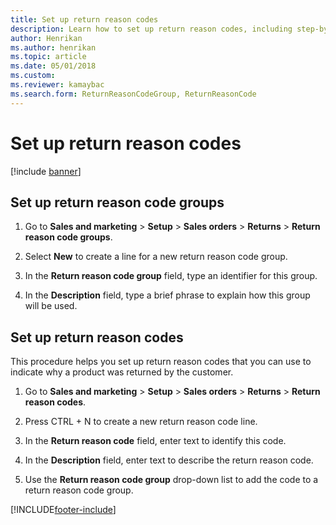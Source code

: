 ```yaml
---
title: Set up return reason codes
description: Learn how to set up return reason codes, including step-by-step processes for setting up return reason code grups and setting up return reason codes.
author: Henrikan
ms.author: henrikan
ms.topic: article
ms.date: 05/01/2018
ms.custom: 
ms.reviewer: kamaybac
ms.search.form: ReturnReasonCodeGroup, ReturnReasonCode
---
```


# Set up return reason codes

[!include [banner](../includes/banner.md)]

## Set up return reason code groups

1. Go to **Sales and marketing** \> **Setup** \> **Sales orders** \> **Returns** \> **Return reason code groups**.

1. Select **New** to create a line for a new return reason code group.

1. In the **Return reason code group** field, type an identifier for this group.

1. In the **Description** field, type a brief phrase to explain how this group will be used.

## Set up return reason codes

This procedure helps you set up return reason codes that you can use to indicate why a product was returned by the customer.

1. Go to **Sales and marketing** \> **Setup** \> **Sales orders** \> **Returns** \> **Return reason codes**.

1. Press CTRL + N to create a new return reason code line.

1. In the **Return reason code** field, enter text to identify this code.

1. In the **Description** field, enter text to describe the return reason code.

1. Use the **Return reason code group** drop-down list to add the code to a return reason code group.


[!INCLUDE[footer-include](../../includes/footer-banner.md)]